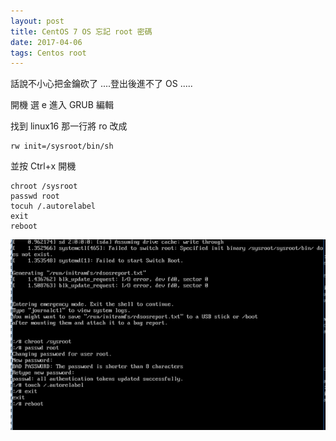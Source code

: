 ```yaml
---
layout: post
title: CentOS 7 OS 忘記 root 密碼
date: 2017-04-06
tags: Centos root
---
```

話說不小心把金鑰砍了 ....登出後進不了 OS .....

 開機 選 e 進入 GRUB 編輯

找到 linux16 那一行將 ro 改成 
```
rw init=/sysroot/bin/sh
```
並按 Ctrl+x 開機

```
chroot /sysroot
passwd root
tocuh /.autorelabel
exit
reboot
```

<img src="/images/posts/Server/p50.png">
